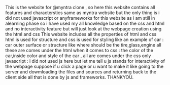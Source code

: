 This is the website for @myntra clone , so here this website contains all features and characterstics same as myntra website but the only thing is i did not used javascript or anyframeworks for this website as i am still in alearning phase
so i have used my all knowledge based on the css and html and no interactivity feature but will just look at the webpage creation using the html and css 
This website includes all the properties of html and css
html is used for structure and css is used for styling like an example of car : car outer surface or structure like where should be the tire,glass,engine all these are comes under the html
when it comes to css : the color of the car,inside color and style of the car , all are comes under the css only
javascript : i did not used js here but let me tell u js stands for interactivity of the webpage suppose if u click a page or u want to make it like going to the server and dowmloading the files and sources and returning back to the client side all that is done by js and frameworks.
THANKYOU.
